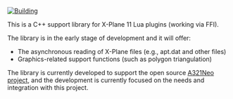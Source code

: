 [![Building](https://github.com/rico23rico/xpfiles/actions/workflows/cmake.yml/badge.svg)](https://github.com/rico23rico/xpfiles/actions)


This is a C++ support library for X-Plane 11 Lua plugins (working via FFI).

The library is in the early stage of development and it will offer:
- The asynchronous reading of X-Plane files (e.g., apt.dat and other files)
- Graphics-related support functions (such as polygon triangulation)


The library is currently developed to support the open source [A321Neo project](https://github.com/JonathanOrr/A321Neo-FXPL),
and the development is currently focused on the needs and integration with this project.
